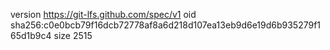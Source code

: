 version https://git-lfs.github.com/spec/v1
oid sha256:c0e0bcb79f16dcb72778af8a6d218d107ea13eb9d6e19d6b935279f165d1b9c4
size 2515

